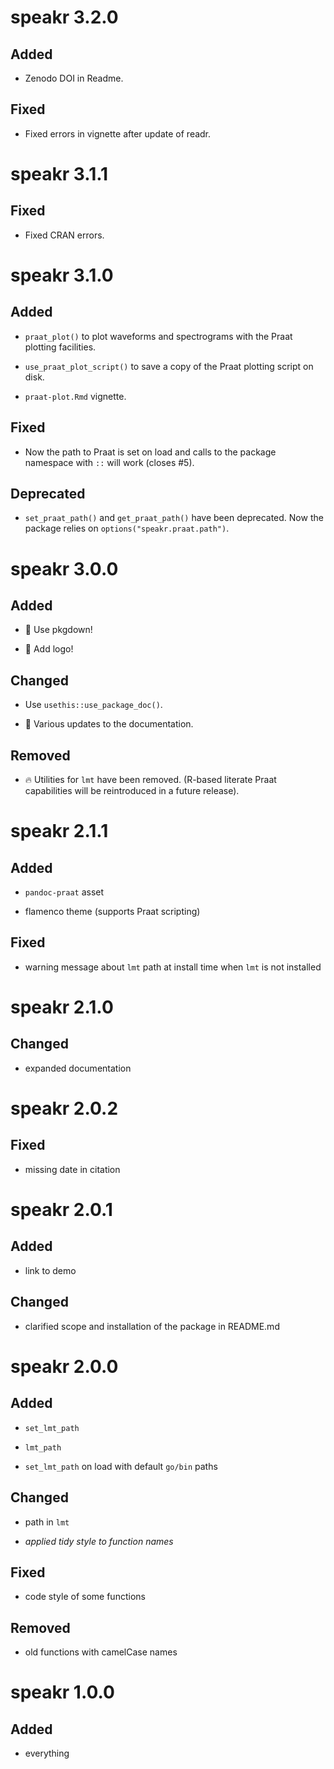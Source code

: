 # speakr 3.2.0

## Added

* Zenodo DOI in Readme.

## Fixed

* Fixed errors in vignette after update of readr.



# speakr 3.1.1

## Fixed

* Fixed CRAN errors.




# speakr 3.1.0

## Added

* `praat_plot()` to plot waveforms and spectrograms with the Praat plotting facilities.

* `use_praat_plot_script()` to save a copy of the Praat plotting script on disk.

* `praat-plot.Rmd` vignette.

## Fixed

* Now the path to Praat is set on load and calls to the package namespace with `::` will work (closes #5).

## Deprecated

* `set_praat_path()` and `get_praat_path()` have been deprecated. Now the package relies on `options("speakr.praat.path")`.



# speakr 3.0.0

## Added

* 🎉 Use pkgdown!

* 🎉 Add logo!

## Changed

* Use `usethis::use_package_doc()`.

* 📝 Various updates to the documentation.

## Removed

* 🔥 Utilities for `lmt` have been removed. (R-based literate Praat capabilities will be reintroduced in a future release).


# speakr 2.1.1

## Added

* `pandoc-praat` asset

* flamenco theme (supports Praat scripting)

## Fixed

* warning message about `lmt` path at install time when `lmt` is not installed

# speakr 2.1.0

## Changed

* expanded documentation

# speakr 2.0.2

## Fixed

* missing date in citation

# speakr 2.0.1

## Added

* link to demo

## Changed

* clarified scope and installation of the package in README.md

# speakr 2.0.0

## Added

* `set_lmt_path`

* `lmt_path`

* `set_lmt_path` on load with default `go/bin` paths

## Changed

* path in `lmt`

* *applied tidy style to function names*

## Fixed

* code style of some functions

## Removed

* old functions with camelCase names

# speakr 1.0.0

## Added

* everything
